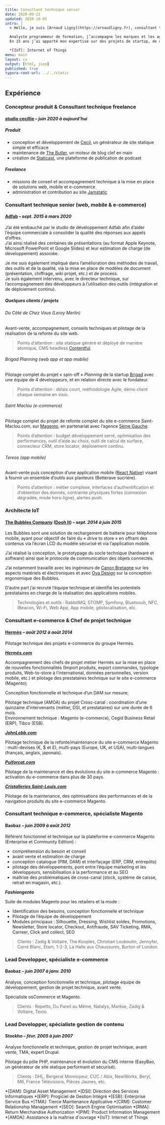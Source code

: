 ```yaml
---
title: Consultant technique senior
date: 2020-09-22
updated: 2020-10-05
intro: |
  > Hello, je suis [Arnaud Ligny](https://arnaudligny.fr), consultant technique web, mobile & e-commerce.

  Analyste programmeur de formation, j’accompagne les marques et les agences dans les phases de définition, de conception et de production de leur activité web, mobile, e-commerce (et IoT).  
  En 15 ans j’ai apporté mon expertise sur des projets de startup, de maisons de luxe, de prêt à porter et de grandes marques telles que Libeo, Brigad, Hermès, Christian Louboutin, Repetto, Zadig & Voltaire, Etam, The Kooples, Du Pareil au Même, Leroy Merlin, Saint-Maclou, Ducray.

  *[IoT]: Internet of Things
menu: main
layout: cv
output: [html, json]
published: true
typora-root-url: ../../static
---
```

## Expérience

### Concepteur produit & Consultant technique freelance

#### [studio cecillie](https://studio.cecillie.fr) – *juin 2020 à aujourd'hui*

##### Produit

- conception et développement de [Cecil](https://cecil.app), un générateur de site statique simple et efficace
- maintenance de [The Butler](https://github.com/Cecilapp/the-butler#the-butler), un moteur de blog clef en main
- création de [Staticast](https://staticast.netlify.app), une plateforme de publication de podcast

##### Freelance

- missions de conseil et accompagnement technique à la mise en place de solutions web, mobile et e-commerce
- administration et contribution au site [Jamstatic](https://jamstatic.fr)

### Consultant technique senior (web, mobile & e-commerce)

#### [Adfab](https://adfab.fr) – *sept. 2015 à mars 2020*

J’ai été embauché par le studio de développement Adfab afin d’aider l’équipe commerciale à consolider la qualité des réponses aux appels d’offres.  
J’ai ainsi réalisé des centaines de présentations (au format Apple Keynote, Microsoft PowerPoint et Google Slides) et leur estimation de charge (de développement) associée.

Je me suis également impliqué dans l’amélioration des méthodes de travail, des outils et de la qualité, via la mise en place de modèles de document (présentation, chiffrage, wiki projet, etc.) et de process.  
Je suis également intervenu, avec le directeur technique, sur l’accompagnement des développeurs à l’utilisation des outils (intégration et de déploiement continu).

##### Quelques clients / projets

###### *Du Côté de Chez Vous (Leroy Merlin)*

Avant-vente, accompagnement, conseils techniques et pilotage de la réalisation de la refonte du site web.

> Points d’attention : site statique généré et déployé de manière atomique, CMS headless [Contentful](https://www.contentful.com).

###### *Brigad Planning (web app et app mobile)*

Pilotage complet du projet « spin-off » *Planning* de la startup [Brigad](https://brigad.co) avec une équipe de 4 développeurs, et en relation directe avec le fondateur.

> Points d’attention : délais court, méthodologie Agile, démo client chaque semaine en visio.

###### *Saint Maclou (e-commerce)*

Pilotage complet du projet de refonte complet du site e-commerce Saint-Maclou.com, sur [Magento](/tags/magento), en partenariat avec l’agence [5ème Gauche](http://www.5emegauche.com).

> Points d’attention : budget développement serré, optimisation des performances, outil d’aide au choix, outil de calcul de surface, connecteur CRM, store locator, déploiement continu.

###### *Tereos (app mobile)*

Avant-vente puis conception d’une application mobile ([React Native](/tags/react-native)) visant à fournir un ensemble d’outils aux planteurs (Betterave sucrière).

> Points d’attention : métier complexe, interfaces d’authentification et d’obtention des donnés, contrainte physiques fortes (connexion dégradée, mode hors-ligne), alertes push.

### Architecte IoT

#### [The Bubbles Company](https://bubbles-company.com) ([Dooh It](https://doohit.fr)) – *sept. 2014 à juin 2015*

Les Bubbles sont une solution de rechargement de batterie pour téléphone mobile, ayant pour objectif de faire du « drive to store » en offrant des contenus via l’écran LCD du modèle sécurisé et via l’application mobile.

J’ai réalisé la conception, le prototypage du socle technique (hardware et software) ainsi que le protocole de communication des objets connectés.

J’ai notamment travaillé avec les ingénieurs de [Canon Bretagne](https://www.canon-bretagne.fr) sur les aspects matériels et électroniques et avec [Ova Design](http://ovadesign.com) sur la conception ergonomique des Bubbles.

D’autre part j’ai recruté l’équipe technique et identifié les potentiels prestataires en charge de la réalisation des applications mobiles.

> Technologies et outils : RabbitMQ, STOMP, Symfony, Bluetoouh, NFC, iBeacon, Wi-Fi, Web App, App mobile, géolocalisation, etc.

### Consultant e-commerce & Chef de projet technique

#### [Hermès](https://www.hermes.com) – *août 2012 à août 2014*

Pilotage technique des projets e-commerce du groupe Hermès.

[***Hermès.com***](https://www.hermes.com)

Accompagnement des chefs de projet métier Hermès sur la mise en place de nouvelles fonctionnalités (Import produits, export commandes, typologie produits, Web-to-store à l’international, données personnelles, version mobile, etc.) et pilotage des prestataires technique sur le site e-commerce (Magento);

Conception fonctionnelle et technique d’un DAM sur mesure;

Pilotage technique (AMOA) du projet Cross-canal : coordination d’une quinzaine d’intervenants (métier, DSI, et prestataires) sur une durée de 6 mois.  
Environnement technique : Magento (e-commerce), Cegid Business Retail (ERP), Tibco (ESB).

[***JohnLobb.com***](https://www.johnlobb.com)

Pilotage technique de la refonte/maintenance du site e-commerce Magento : multi-devises (€, $ et £), multi-pays (Europe, UK, et USA), multi-langues (français, anglais, japonais).

[***Puiforcat.com***](https://www.puiforcat.com)

Pilotage de la maintenance et des évolutions du site e-commerce Magento : activation du e-commerce dans plus de 30 pays.

[***Cristalleries Saint-Louis.com***](https://www.saint-louis.com)

Pilotage de la maintenance, des optimisations des performances et de la navigation produits du site e-commerce Magento.

### Consultant technique e-commerce, spécialiste Magento

#### Baobaz – *juin 2009 à août 2012*

Référent fonctionnel et technique sur la plateforme e-commerce Magento (Enterprise et Community Edition) :

- compréhension du besoin et conseil
- avant vente et estimation de charge
- conception catalogue (PIM, DAM) et interfaçage (ERP, CRM, entrepôts)
- pilotage des développements, pont entre l’équipe marketing et les développeurs, sensibilisation à la performance et au SEO
- maîtrise des problématiques de cross-canal (stock, système de caisse, retrait en magasin, etc.).

***Fashiongento***

Suite de modules Magento pour les retailers et la mode :

- Identification des besoins, conception fonctionnelle et technique
- Pilotage de l’équipe de développement
- Modules principaux : Silhouette, Dressing, Wishlist soldes, Promotions, Newsletter, Store locator, Checkout, Antifraude, SAV Ticketing, RMA, Carreer, Click and collect, SEO

> Clients : Zadig & Voltaire, The Kooples, Christian Louboutin, Jennyfer, Carré Blanc, Etam, 1-2-3, La Halle aux Chaussures, Burton of London.

### Lead Developper, spécialiste e-commerce

#### Baobaz – *juin 2007 à janv. 2010*

Analyse, conception fonctionnelle et technique, pilotage équipe de développement, gestion de projet technique, avant vente.

Spécialiste osCommerce et Magento.

> Clients : Repetto, Du Pareil au Même, Natalys, Marèse, Zadig & Voltaire, Texto.

### Lead Developper, spécialiste gestion de contenu

#### Stockho – *févr. 2005 à juin 2007*

Analyse fonctionnelle et technique, gestion de projet technique, avant vente, TMA, expert Drupal.

Pilotage du pôle PHP, maintenance et évolution du CMS interne (EasyBao, un générateur de site statique performant et sécurisé).

> Clients : DHL, Bergerat Monnoyeur, CUC / Abix, NewWorks, Beryl, M6, France Télévisions, Pièces Jaunes, etc.

*[DAM]: Digital Asset Management
*[DSI]: Direction des Services Informatiques
*[ERP]: Progiciel de Gestion Intégré
*[ESB]: Enterprise Service Bus
*[TMA]: Tierce Maintenance Applicative
*[CRM]: Customer Relationship Management
*[SEO]: Search Engine Optimisation
*[RMA]: Return Merchandise Authorization
*[PIM]: Product Information Management
*[AMOA]: Assistance à la maîtrise d'ouvrage
*[IoT]: Internet of Things
